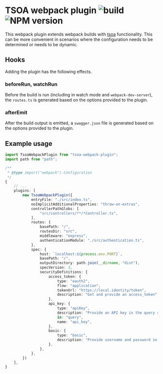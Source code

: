 # TSOA webpack plugin ![build](https://github.com/dominicbirch/tsoa-webpack-plugin/workflows/master/badge.svg) ![NPM version](https://badge.fury.io/js/tsoa-webpack-plugin.svg)
This webpack plugin extends webpack builds with [tsoa](https://www.npmjs.com/package/tsoa) functionality.  This can be more convenient in scenarios where the configuration needs to be determined or needs to be dynamic.

## Hooks
Adding the plugin has the following effects.
### beforeRun, watchRun
Before the build is run (including in watch mode and `webpack-dev-server`), the `routes.ts` is generated based on the options provided to the plugin.

### afterEmit
After the build output is emitted, a `swagger.json` file is generated based on the options provided to the plugin.


## Example usage
```ts
import TsoaWebpackPlugin from "tsoa-webpack-plugin";
import path from "path";

/**
 * @type import("webpack").Configuration 
 */
{
    // ...
    plugins: [
        new TsoaWebpackPlugin({
            entryFile: "./src/index.ts",
            noImplicitAdditionalProperties: "throw-on-extras",
            controllerPathGlobs: [
                "src/controllers/**/*Controller.ts",
            ],
            routes: {
                basePath: "/",
                routesDir: "src",
                middleware: "express",
                authenticationModule: "./src/authentication.ts",
            },
            spec: {
                host: `localhost:${process.env.PORT}`,
                basePath: "/",
                outputDirectory: path.join(__dirname, "dist"),
                specVersion: 3,
                securityDefinitions: {
                    access_token: {
                        type: "oauth2",
                        flow: "application",
                        tokenUrl: "https://local.identity/token",
                        description: "Get and provide an access_token",
                    },
                    api_key: {
                        type: "apiKey",
                        description: "Provide an API key in the query string",
                        in: "query",
                        name: "api_key",
                    },
                    basic: {
                        type: "basic",
                        description: "Provide username and password in the authorization header",
                    },
                },
            },
        })
    ],
}
```